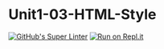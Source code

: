# Unit1-03-HTML-Style
[![GitHub's Super Linter](https://github.com/ICD20-Digital-Tech-LukeD/Unit1-03-HTML-Style/workflows/GitHub's%20Super%20Linter/badge.svg)](https://github.com/ICD20-Digital-Tech-LukeD/Unit1-03-HTML-Style/actions)
[![Run on Repl.it](https://repl.it/badge/github/ICD20-Digital-Tech-LukeD/Unit1-03-HTML-Style)](https://repl.it/github/ICD20-Digital-Tech-LukeD/Unit1-03-HTML-Style)

